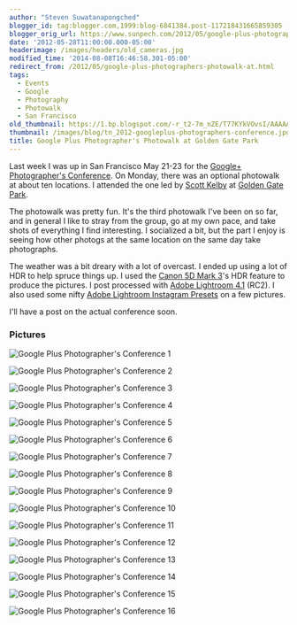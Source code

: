 ```yaml
---
author: "Steven Suwatanapongched"
blogger_id: tag:blogger.com,1999:blog-6841384.post-117218431665859305
blogger_orig_url: https://www.sunpech.com/2012/05/google-plus-photographers-photowalk-at.html
date: '2012-05-28T11:00:00.000-05:00'
headerimage: /images/headers/old_cameras.jpg
modified_time: '2014-08-08T16:46:58.301-05:00'
redirect_from: /2012/05/google-plus-photographers-photowalk-at.html
tags:
  - Events
  - Google
  - Photography
  - Photowalk
  - San Francisco
old_thumbnail: https://1.bp.blogspot.com/-r_t2-7m_nZE/T77KYkVOvsI/AAAAAAABL5I/wqLW_xzYwm8/s800/2012-05-21-at-17-00-02.jpg
thumbnail: /images/blog/tn_2012-googleplus-photographers-conference.jpg
title: Google Plus Photographer's Photowalk at Golden Gate Park
---
```



Last week I was up in San Francisco May 21-23 for the [Google+ Photographer's Conference](https://gpluspc.com/). On Monday, there was an optional photowalk at about ten locations. I attended the one led by [Scott Kelby](https://scottkelby.com/) at [Golden Gate Park](https://www.golden-gate-park.com/).

The photowalk was pretty fun. It's the third photowalk I've been on so far, and in general I like to stray from the group, go at my own pace, and take shots of everything I find interesting. I socialized a bit, but the part I enjoy is seeing how other photogs at the same location on the same day take photographs.

The weather was a bit dreary with a lot of overcast. I ended up using a lot of HDR to help spruce things up. I used the [Canon 5D Mark 3](https://www.amazon.com/gp/product/B007FGYZFI/ref=as_li_ss_tl?ie=UTF8&amp;tag=sunpech-20&amp;linkCode=as2&amp;camp=1789&amp;creative=390957&amp;creativeASIN=B007FGYZFI)'s HDR feature to produce the pictures. I post processed with [Adobe Lightroom 4.1](https://www.adobe.com/products/photoshop-lightroom.html) (RC2). I also used some nifty [Adobe Lightroom Instagram Presets](https://www.caseymacphoto.com/lightroom-instagram-presets) on a few pictures.

I'll have a post on the actual conference soon.

### Pictures

![Google Plus Photographer's Conference 1](/images/blog/2012-05-21-at-17-00-02.jpg)

![Google Plus Photographer's Conference 2](/images/blog/2012-05-21-at-15-10-58.jpg)

![Google Plus Photographer's Conference 3](/images/blog/2012-05-21-at-15-20-28.jpg)

![Google Plus Photographer's Conference 4](/images/blog/2012-05-21-at-15-20-53.jpg)

![Google Plus Photographer's Conference 5](/images/blog/2012-05-21-at-15-21-28.jpg)

![Google Plus Photographer's Conference 6](/images/blog/2012-05-21-at-15-32-28.jpg)

![Google Plus Photographer's Conference 7](/images/blog/2012-05-21-at-15-33-58.jpg)

![Google Plus Photographer's Conference 8](/images/blog/2012-05-21-at-15-36-58.jpg)

![Google Plus Photographer's Conference 9](/images/blog/2012-05-21-at-15-37-03.jpg)

![Google Plus Photographer's Conference 10](/images/blog/2012-05-21-at-15-45-01.jpg)

![Google Plus Photographer's Conference 11](/images/blog/2012-05-21-at-15-49-20.jpg)

![Google Plus Photographer's Conference 12](/images/blog/2012-05-21-at-15-56-12.jpg)

![Google Plus Photographer's Conference 13](/images/blog/2012-05-21-at-16-05-56.jpg)

![Google Plus Photographer's Conference 14](/images/blog/2012-05-21-at-16-08-49.jpg)

![Google Plus Photographer's Conference 15](/images/blog/2012-05-21-at-16-38-19.jpg)

![Google Plus Photographer's Conference 16](/images/blog/2012-05-21-at-16-54-34.jpg)